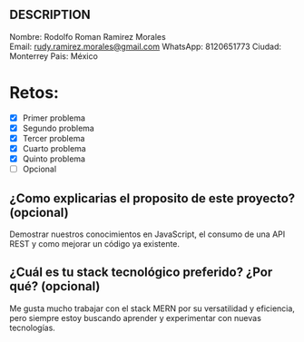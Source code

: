 ## DESCRIPTION

Nombre: Rodolfo Roman Ramirez Morales  
Email: rudy.ramirez.morales@gmail.com
WhatsApp: 8120651773
Ciudad: Monterrey
Pais: México

# Retos:

- [x] Primer problema
- [x] Segundo problema
- [x] Tercer problema
- [x] Cuarto problema
- [x] Quinto problema
- [ ] Opcional

## ¿Como explicarias el proposito de este proyecto? (opcional)

Demostrar nuestros conocimientos en JavaScript, el consumo de una API REST y como mejorar un código ya existente.

## ¿Cuál es tu stack tecnológico preferido? ¿Por qué? (opcional)

Me gusta mucho trabajar con el stack MERN por su versatilidad y eficiencia, pero siempre estoy buscando aprender y experimentar con nuevas tecnologías.
